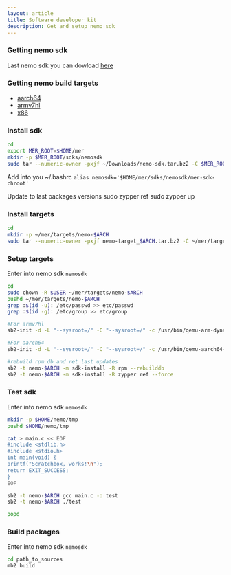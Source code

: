 ```yaml
---
layout: article
title: Software developer kit
description: Get and setup nemo sdk
---
```


### Getting nemo sdk

Last nemo sdk you can dowload [here](http://img.nemomobile.net/2020.05/nemo_sdk-2020.05.i486.tar.bz2)

### Getting nemo build targets

* [aarch64](http://img.nemomobile.net/2020.05/nemo_target-2020.05.aarch64.tar.bz2)
* [armv7hl](http://img.nemomobile.net/2020.05/nemo_target-2020.05.armv7hl.tar.bz2)
* [x86](http://img.nemomobile.net/2020.05/nemo_target-2020.05.i486.tar.bz2)

### Install sdk

```bash
cd 
export MER_ROOT=$HOME/mer
mkdir -p $MER_ROOT/sdks/nemosdk
sudo tar --numeric-owner -pxjf ~/Downloads/nemo-sdk.tar.bz2 -C $MER_ROOT/sdks/nemosdk
```

Add into you ~/.bashrc `alias nemosdk='$HOME/mer/sdks/nemosdk/mer-sdk-chroot'`

Update to last packages versions
sudo zypper ref
sudo zypper up

### Install targets

```bash
cd
mkdir -p ~/mer/targets/nemo-$ARCH
sudo tar --numeric-owner -pxjf nemo-target_$ARCH.tar.bz2 -C ~/mer/targets/nemo-$ARCH
```

### Setup targets
Enter into nemo sdk `nemosdk` 

```bash
cd
sudo chown -R $USER ~/mer/targets/nemo-$ARCH
pushd ~/mer/targets/nemo-$ARCH
grep :$(id -u): /etc/passwd >> etc/passwd
grep :$(id -g): /etc/group >> etc/group

#For armv7hl
sb2-init -d -L "--sysroot=/" -C "--sysroot=/" -c /usr/bin/qemu-arm-dynamic -m sdk-build -n -N -t / nemo-$ARCH /opt/cross/bin/$ARCH-meego-linux-gnueabi-gcc

#For aarch64
sb2-init -d -L "--sysroot=/" -C "--sysroot=/" -c /usr/bin/qemu-aarch64-dynamic -m sdk-build -n -N -t / nemo-$ARCH /opt/cross/bin/$ARCH-meego-linux-gnueabi-gcc

#rebuild rpm db and ret last updates
sb2 -t nemo-$ARCH -m sdk-install -R rpm --rebuilddb
sb2 -t nemo-$ARCH -m sdk-install -R zypper ref --force
```

### Test sdk
Enter into nemo sdk `nemosdk` 

```bash
mkdir -p $HOME/nemo/tmp
pushd $HOME/nemo/tmp

cat > main.c << EOF
#include <stdlib.h>
#include <stdio.h>
int main(void) {
printf("Scratchbox, works!\n");
return EXIT_SUCCESS;
}
EOF

sb2 -t nemo-$ARCH gcc main.c -o test
sb2 -t nemo-$ARCH ./test

popd
```

### Build packages
Enter into nemo sdk `nemosdk` 

```bash
cd path_to_sources
mb2 build
```
